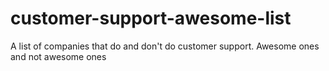 # customer-support-awesome-list
A list of companies that do and don't do customer support. Awesome ones and not awesome ones
